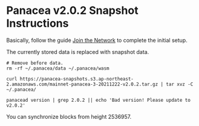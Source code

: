 # Panacea v2.0.2 Snapshot Instructions

Basically, follow the guide [Join the Network](https://medibloc.gitbook.io/panacea-core/guide/join-the-network) to complete the initial setup.

The currently stored data is replaced with snapshot data.
```shell
# Remove before data.
rm -rf ~/.panacea/data ~/.panacea/wasm

curl https://panacea-snapshots.s3.ap-northeast-2.amazonaws.com/mainnet-panacea-3-20211222-v2.0.2.tar.gz | tar xvz -C ~/.panacea/

panacead version | grep 2.0.2 || echo 'Bad version! Please update to v2.0.2'
```

You can synchronize blocks from height 2536957.
